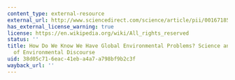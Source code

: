 ```yaml
---
content_type: external-resource
external_url: http://www.sciencedirect.com/science/article/pii/0016718592900515
has_external_license_warning: true
license: https://en.wikipedia.org/wiki/All_rights_reserved
status: ''
title: How Do We Know We Have Global Environmental Problems? Science and the Globalization
  of Environmental Discourse
uid: 38d05c71-6eac-41eb-a4a7-a798bf9b2c3f
wayback_url: ''
---
```

